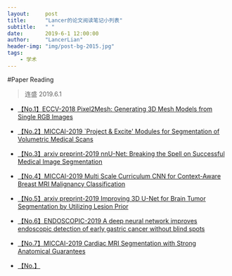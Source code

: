 ```yaml
---
layout:     post
title:      "Lancer的论文阅读笔记小列表"
subtitle:   " "
date:       2019-6-1 12:00:00
author:     "LancerLian"
header-img: "img/post-bg-2015.jpg"
tags:
    - 学术
---
```


#Paper Reading
>连盛 2019.6.1

- [【No.1】ECCV-2018 Pixel2Mesh: Generating 3D Mesh Models from Single RGB Images](http://lancerlian.win/PDFs/PPR_1_ECCV18_pixel2mesh.pdf)

- [【No.2】MICCAI-2019 `Project & Excite' Modules for Segmentation of Volumetric Medical Scans](http://lancerlian.win/PDFs/PPR_2_MICCAI19_project_excite.pdf)

- [【No.3】arxiv preprint-2019 nnU-Net: Breaking the Spell on Successful Medical Image Segmentation](http://lancerlian.win/PDFs/PPR_3_nnU-Net.pdf)

- [【No.4】MICCAI-2019 Multi Scale Curriculum CNN for Context-Aware Breast MRI Malignancy Classification](http://lancerlian.win/PDFs/PPR_4_miccai19_curriculumCNN.pdf)

- [【No.5】arxiv preprint-2019 Improving 3D U-Net for Brain Tumor Segmentation by Utilizing Lesion Prior](http://lancerlian.win/PDFs/PPR_5_arxiv_lesion_prior.pdf)

- [【No.6】ENDOSCOPIC-2019 A deep neural network improves endoscopic detection of early
gastric cancer without blind spots](http://lancerlian.win/PDFs/PPR_6_endoscopic19_egc.pdf)

- [【No.7】MICCAI-2019 Cardiac MRI Segmentation with Strong Anatomical Guarantees](http://lancerlian.win/PDFs/PPR_7-miccai19_anatomical_guarantees.pdf)

- [【No.】](http://lancerlian.win/PDFs/)


<script type="text/javascript" src="//rf.revolvermaps.com/0/0/7.js?i=5thvolebc9b&amp;m=0&amp;c=ff0000&amp;cr1=ffffff&amp;sx=0" async="async"></script>
